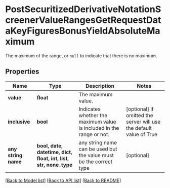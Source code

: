 # PostSecuritizedDerivativeNotationScreenerValueRangesGetRequestDataKeyFiguresBonusYieldAbsoluteMaximum

The maximum of the range, or `null` to indicate that there is no maximum.

## Properties
Name | Type | Description | Notes
------------ | ------------- | ------------- | -------------
**value** | **float** | The maximum value. | 
**inclusive** | **bool** | Indicates whether the maximum value is included in the range or not. | [optional]  if omitted the server will use the default value of True
**any string name** | **bool, date, datetime, dict, float, int, list, str, none_type** | any string name can be used but the value must be the correct type | [optional]

[[Back to Model list]](../README.md#documentation-for-models) [[Back to API list]](../README.md#documentation-for-api-endpoints) [[Back to README]](../README.md)



